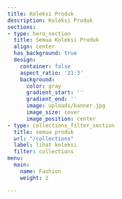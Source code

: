 ```yaml
---
title: Koleksi Produk
description: Koleksi Produk
sections:
- type: hero_section
  title: Semua Koleksi Produk
  align: center
  has_background: true
  design:
    container: false
    aspect_ratio: '21:3'
    background:
      color: gray
      gradient_start: ''
      gradient_end: ''
      image: uploads/banner.jpg
      image_size: cover
      image_position: center
- type: collections_filter_section
  title: semua produk
  url: "/collections"
  label: lihat koleksi
  filter: collections
menu:
  main:
    name: Fashion
    weight: 2

---
```

